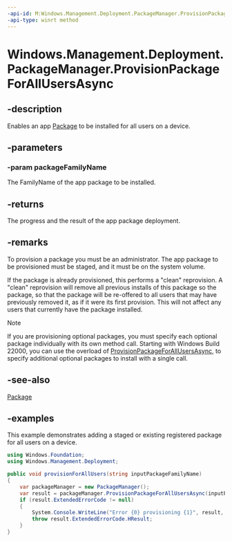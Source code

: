 ```yaml
---
-api-id: M:Windows.Management.Deployment.PackageManager.ProvisionPackageForAllUsersAsync(System.String)
-api-type: winrt method
---
```


<!-- Method syntax.
public IAsyncOperationWithProgress<DeploymentProgress> PackageManager.ProvisionPackageForAllUsersAsync(String packageFamilyName)
-->

# Windows.Management.Deployment.PackageManager.ProvisionPackageForAllUsersAsync

## -description
Enables an app [Package](/uwp/api/windows.applicationmodel.package) to be installed for all users on a device.

## -parameters

### -param packageFamilyName
The FamilyName of the app package to be installed.

## -returns
The progress and the result of the app package deployment.

## -remarks
To provision a package you must be an administrator. The app package to be provisioned must be staged, and it must be on the system volume.

If the package is already provisioned, this performs a "clean" reprovision. A "clean" reprovision will remove all previous installs of this package so the package, so that the package will be re-offered to all users that may have previously removed it, as if it were its first provision. This will not affect any users that currently have the package installed.

> [!NOTE]
> If you are provisioning optional packages, you must specify each optional package individually with its own method call. Starting with Windows Build 22000, you can use the overload of [ProvisionPackageForAllUsersAsync](packagemanager_provisionpackageforallusersasync_1152150951.md), to specify additional optional packages to install with a single call.

## -see-also

[Package](/uwp/api/windows.applicationmodel.package)

## -examples
This example demonstrates adding a staged or existing registered package for all users on a device.

```csharp
using Windows.Foundation;
using Windows.Management.Deployment;

public void provisionForAllUsers(string inputPackageFamilyName)
{
    var packageManager = new PackageManager();
    var result = packageManager.ProvisionPackageForAllUsersAsync(inputPackageFamilyName).AsTask().Result;
    if (result.ExtendedErrorCode != null)
    {
        System.Console.WriteLine("Error {0} provisioning {1}", result, inputPackageFamilyName);
        throw result.ExtendedErrorCode.HResult;
    }
}
```


